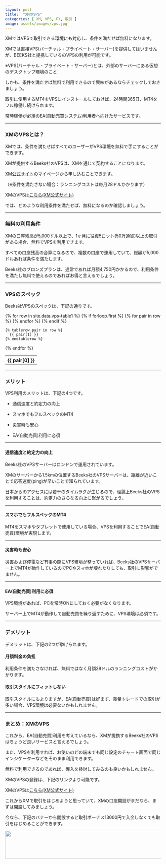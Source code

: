 ```yaml
---
layout: post
title:  "XMのVPS"
categories: [ XM, VPS, FX, 取引 ]
image: assets/images/vps.jpg
---
```


XMではVPSで取引できる環境にも対応し、条件を満たせば無料になります。

XMでは直接VPS(バーチャル・プライベート・サーバー)を提供してはいませんが、BEEKS社と提携しているのVPSの利用が可能です。

※VPS(バーチャル・プライベート・サーバー)とは、外部のサーバーにある仮想のデスクトップ環境のこと

しかも、条件を満たせば無料で利用できるので興味があるならチェックしておきましょう。

取引に使用するMT4をVPSにインストールしておけば、24時間365日、MT4をフル稼働し続けられます。

常時稼働が必須のEA(自動売買システム)利用者へ向けたサービスです。


<hr>

### XMのVPSとは？

XMでは、条件を満たせばすべてのユーザーがVPS環境を無料で手にすることができます。

XMが提供するBeeks社のVPSは、XMを通じて契約することになります。

<a href="https://clicks.affstrack.com/c?c=550036&l=ja&p=0">XM公式サイト</a>のマイページから申し込むことできます。

（※条件を満たさない場合：ランニングコストは毎月28ドルかかります）

XMのVPSは<a href="https://clicks.affstrack.com/c?m=48001&c=550036">こちら(XM公式サイト)</a>

では、どのような利用条件を満たせば、無料になるのか確認しましょう。


<hr>

### 無料の利用条件

XMの口座残高が5,000ドル以上で、1ヶ月に往復5ロット(50万通貨)以上の取引がある場合、無料でVPSを利用できます。

すべての口座残高の合算になるので、複数の口座で運用していて、総額が5,000ドルあれば条件を満たします。

Beeks社のブロンズプランは、通常であれば月額4,750円かかるので、利用条件を満たし無料で使えるのであればお得と言えるでしょう。

<hr>

### VPSのスペック

Beeks社VPSのスペックは、下記の通りです。

<table>
  {% for row in site.data.vps-table1 %}
    {% if forloop.first %}
    <tr>
      {% for pair in row %}
        <th>{{ pair[0] }}</th>
      {% endfor %}
    </tr>
    {% endif %}

    {% tablerow pair in row %}
      {{ pair[1] }}
    {% endtablerow %}
  {% endfor %}
</table>


<hr>


### メリット

VPS利用のメリットは、下記の4つです。

- 通信速度と約定力の向上

- スマホでもフルスペックのMT4

- 災害時も安心

- EA(自動売買)利用に必須

<hr>

#### 通信速度と約定力の向上

Beeks社のVPSサーバーはロンドンで運用されています。

XMのサーバーから1.5kmの位置するBeeks社のVPSサーバーは、距離が近いことで応答速度(ping)が早いことで知られています。

日本からのアクセスには若干のタイムラグが生じるので、理論上Beeks社のVPSを利用することは、約定力のさらなる向上に繋がるでしょう。

<hr>

#### スマホでもフルスペックのMT4

MT4をスマホやタブレットで使用している場合、VPSを利用することでEA(自動売買)環境が実現します。

<hr>

#### 災害時も安心

災害および停電など有事の際にVPS環境が整っていれば、Beeks社のVPSサーバー上でMT4が動作しているのでPCやスマホが壊れたりしても、取引に影響がでません。

<hr>

#### EA(自動売買)利用に必須

VPS環境があれば、PCを常時ONにしておく必要がなくなります。

サーバー上でMT4が動作して自動売買を繰り返すために、VPS環境は必須です。

<hr>

### デメリット

デメリットは、下記の2つが挙げられます。


#### 月額料金の負担

利用条件を満たさなければ、無料ではなく月額28ドルのランニングコストがかかります。


#### 取引スタイルにフィットしない

取引スタイルにもよりますが、EA(自動売買)は好まず、裁量トレードでの取引が多い場合、VPS環境は必要ないかもしれません。


<hr>

### まとめ：XMのVPS

これから、EA(自動売買)利用を考えているなら、XMが提携するBeeks社のVPSはちょうど良いサービスと言えるでしょう。

また、VPSを利用すれば、お使いのどの端末でも同じ設定のチャート画面で同じインジケーターなどをそのまま利用できます。

無料で利用できるのであれば、導入を検討してみるのも良いかもしれません。

XMのVPSの登録は、下記のリンクより可能です。

XMのVPSは<a href="https://clicks.affstrack.com/c?m=48001&c=550036">こちら(XM公式サイト)</a>

これからXMで取引をはじめようと思っていて、XMの口座開設がまだなら、まずは開設してみましょう。

今なら、下記のバナーから開設すると取引ボーナス13000円で入金しなくても取引をはじめることができます。

<a href="https://clicks.affstrack.com/c?m=7952&c=550036" referrerpolicy="no-referrer-when-downgrade"><img src="https://ads.affstrack.com/i/7952?c=550036" width="728" height="90" referrerpolicy="no-referrer-when-downgrade"/></a>

